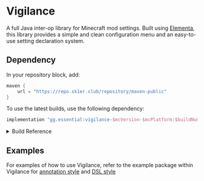 # Vigilance

A full Java inter-op library for Minecraft mod settings. Built using [Elementa](https://github.com/Sk1erLLC/Elementa), 
this library provides a simple and clean configuration menu and an easy-to-use setting declaration system.

## Dependency

In your repository block, add:
```groovy
maven {
    url = "https://repo.sk1er.club/repository/maven-public"
}
```
To use the latest builds, use the following dependency:

```groovy
implementation "gg.essential:vigilance-$mcVersion-$mcPlatform:$buildNumber"
```
<details><summary>Build Reference</summary>
    <table>
      <tbody>
        <tr>
          <th>mcVersion</th>
          <th>mcPlatform</th>
          <th>buildNumber</th>
        </tr>
          <tr>
          <td>1.18</td>
          <td>fabric</td>
          <td>
            <img alt="1.18-fabric" src="https://badges.modcore.net/badge/dynamic/xml?color=A97BFF&label=%20&query=%2Fmetadata%2Fversioning%2Flatest&url=https://repo.sk1er.club/repository/maven-releases/gg/essential/vigilance-1.18-fabric/maven-metadata.xml">
          </td>
        </tr>
        <tr>
          <td>1.17.1</td>
          <td>fabric</td>
          <td>
            <img alt="1.17.1-fabric" src="https://badges.modcore.net/badge/dynamic/xml?color=A97BFF&label=%20&query=%2Fmetadata%2Fversioning%2Flatest&url=https://repo.sk1er.club/repository/maven-releases/gg/essential/vigilance-1.17.1-fabric/maven-metadata.xml">
          </td>
        </tr>
        <tr>
          <td>1.12.2</td>
          <td>forge</td>
          <td>
            <img alt="1.12.2-forge" src="https://badges.modcore.net/badge/dynamic/xml?color=A97BFF&label=%20&query=%2Fmetadata%2Fversioning%2Flatest&url=https://repo.sk1er.club/repository/maven-releases/gg/essential/vigilance-1.12.2-forge/maven-metadata.xml">
          </td>
        </tr>
        <tr>
          <td>1.8.9</td>
          <td>forge</td>
          <td>
            <img alt="1.8.9-forge" src="https://badges.modcore.net/badge/dynamic/xml?color=A97BFF&label=%20&query=%2Fmetadata%2Fversioning%2Flatest&url=https://repo.sk1er.club/repository/maven-releases/gg/essential/vigilance-1.8.9-forge/maven-metadata.xml">
          </td>
        </tr>
      </tbody>
    </table>

</details>

## Examples

For examples of how to use Vigilance, refer to the example package within Vigilance for [annotation style](https://github.com/Sk1erLLC/Vigilance/blob/master/src/main/kotlin/gg/essential/vigilance/example/ExampleConfig.kt) 
and [DSL style](https://github.com/Sk1erLLC/Vigilance/blob/master/src/main/kotlin/gg/essential/vigilance/example/ExampleConfigDSL.kt)
